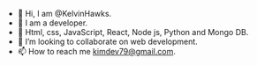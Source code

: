 - 👋 Hi, I am @KelvinHawks.
- 👀 I am a developer.
- 🌱 Html, css, JavaScript, React, Node js, Python and Mongo DB.
- 💞️ I’m looking to collaborate on web development.
- 📫 How to reach me kimdev79@gmail.com.

<!---
KelvinHawks/KelvinHawks is a ✨ special ✨ repository because its `README.md` (this file) appears on your GitHub profile.
You can click the Preview link to take a look at your changes.
--->
